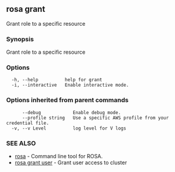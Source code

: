 ## rosa grant

Grant role to a specific resource

### Synopsis

Grant role to a specific resource

### Options

```
  -h, --help          help for grant
  -i, --interactive   Enable interactive mode.
```

### Options inherited from parent commands

```
      --debug            Enable debug mode.
      --profile string   Use a specific AWS profile from your credential file.
  -v, --v Level          log level for V logs
```

### SEE ALSO

* [rosa](rosa.md)	 - Command line tool for ROSA.
* [rosa grant user](rosa_grant_user.md)	 - Grant user access to cluster

